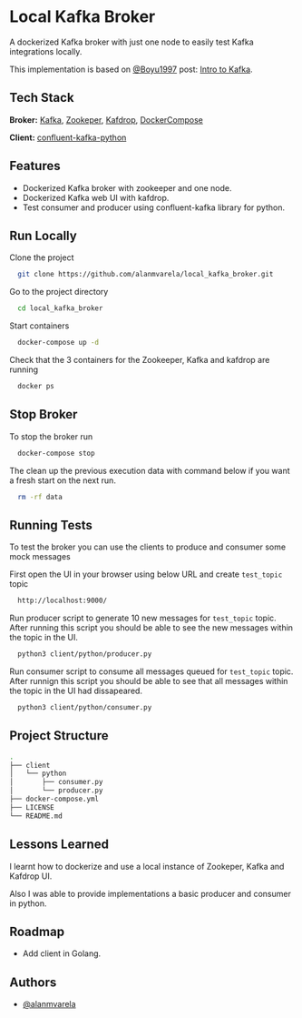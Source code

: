 # Local Kafka Broker

A dockerized Kafka broker with just one node to easily test Kafka integrations locally.

This implementation is based on [@Boyu1997](https://www.github.com/Boyu1997) post: [Intro to Kafka](https://dev.to/boyu1997/intro-to-kafka-4hn2).

## Tech Stack

**Broker:** [Kafka](https://kafka.apache.org/documentation/), [Zookeper](https://kafka.apache.org/documentation/#zk), [Kafdrop](https://github.com/obsidiandynamics/kafdrop), [DockerCompose](https://docs.docker.com/compose/)

**Client:** [confluent-kafka-python](https://github.com/confluentinc/confluent-kafka-python)

## Features

- Dockerized Kafka broker with zookeeper and one node.
- Dockerized Kafka web UI with kafdrop.
- Test consumer and producer using confluent-kafka library for python.

## Run Locally

Clone the project

```bash
  git clone https://github.com/alanmvarela/local_kafka_broker.git
```

Go to the project directory

```bash
  cd local_kafka_broker
```

Start containers

```bash
  docker-compose up -d
```

Check that the 3 containers for the Zookeeper, Kafka and kafdrop are running

```bash
  docker ps
```

## Stop Broker

To stop the broker run

```bash
  docker-compose stop
```

The clean up the previous execution data with command below if you want a fresh start on the next run.

```bash
  rm -rf data
```

## Running Tests

To test the broker you can use the clients to produce and consumer some mock messages

First open the UI in your browser using below URL and create `test_topic` topic

```bash
  http://localhost:9000/
```

Run producer script to generate 10 new messages for `test_topic` topic. After running this script you should be able to see the new messages within the topic in the UI.

```bash
  python3 client/python/producer.py
```

Run consumer script to consume all messages queued for `test_topic` topic. After runnign this script you should be able to see that all messages within the topic in the UI had dissapeared.

```bash
  python3 client/python/consumer.py
```

## Project Structure

```bash
.
├── client
│   └── python
│       ├── consumer.py
│       └── producer.py
├── docker-compose.yml
├── LICENSE
└── README.md
```

## Lessons Learned

I learnt how to dockerize and use a local instance of Zookeper, Kafka and Kafdrop UI.

Also I was able to provide implementations a basic producer and consumer in python.

## Roadmap

- Add client in Golang.

## Authors

- [@alanmvarela](https://www.github.com/alanmvarela)
